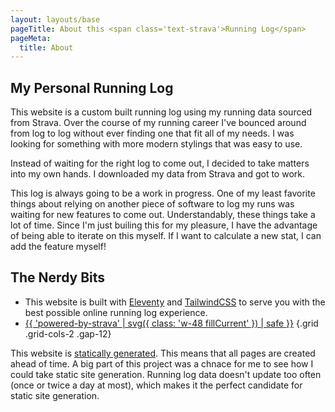 ```yaml
---
layout: layouts/base
pageTitle: About this <span class='text-strava'>Running Log</span>
pageMeta:
  title: About
---
```

## My Personal Running Log

This website is a custom built running log using my running data sourced from Strava. Over the course of my running career I've bounced around from log to log without ever finding one that fit all of my needs. I was looking for something with more modern stylings that was easy to use.

Instead of waiting for the right log to come out, I decided to take matters into my own hands. I downloaded my data from Strava and got to work. 

This log is always going to be a work in progress. One of my least favorite things about relying on another piece of software to log my runs was waiting for new features to come out. Understandably, these things take a lot of time. Since I'm just builing this for my pleasure, I have the advantage of being able to iterate on this myself. If I want to calculate a new stat, I can add the feature myself!

## The Nerdy Bits

- This website is built with [Eleventy](https://www.11ty.dev/) and [TailwindCSS](https://tailwindcss.com/) to serve you with the best possible online running log experience.
- [{{ 'powered-by-strava' | svg({ class: 'w-48 fillCurrent' }) | safe }}](https://strava.com)
{.grid .grid-cols-2 .gap-12}

This website is [statically generated](https://en.wikipedia.org/wiki/Static_web_page). This means that all pages are created ahead of time. A big part of this project was a chnace for me to see how I could take static site generation. Running log data doesn't update too often (once or twice a day at most), which makes it the perfect candidate for static site generation.